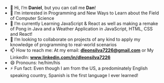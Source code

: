 - 👋 Hi, I’m **Daniel**, but you can call me **Dan**!
- 👀 I’m interested in Programming and New Ways to Learn about the Field of Computer Science
- 🌱 I’m currently Learning JavaScript & React as well as making a remake of Pong in Java and a Weather Application in JavaScript, HTML, CSS and React!
- 💞️ I’m looking to collaborate on projects of any kind to apply my knowledge of programming to real-world scenarios
- 📫 How to reach me: At my email: **dleonsilva7226@gmail.com** or My LinkedIn: **www.linkedin.com/in/dleonsilva7226**
- 😄 Pronouns: he/him/his
- ⚡ Fun fact: Even though I am from the US, a predominately English speaking country, Spanish is the first language I ever learned!

<!---
dleonsilva7226/dleonsilva7226 is a ✨ special ✨ repository because its `README.md` (this file) appears on your GitHub profile.
You can click the Preview link to take a look at your changes.
--->
